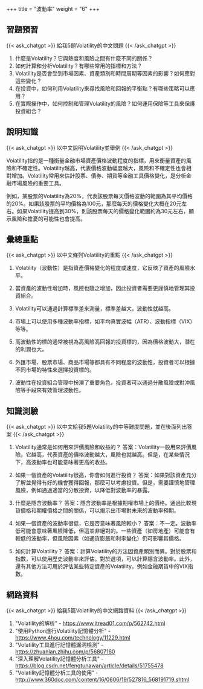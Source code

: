+++
title = "波動率"
weight = "6"
+++
## 習題預習
{{< ask_chatgpt >}}
給我5題Volatility的中文問題
{{< /ask_chatgpt >}}



1. 什麼是Volatility？它與熱度和風險之間有什麼不同的關係？
2. 如何計算和分析Volatility？有哪些常用的指標和方法？
3. Volatility是否會受到市場因素、資產類別和時間周期等因素的影響？如何應對這些變化？
4. 在投資中，如何利用Volatility來尋找風險和回報的平衡點？有哪些策略可以應用？
5. 在實際操作中，如何控制和管理Volatility的風險？如何運用保險等工具來保護投資組合？   

## 說明知識
{{< ask_chatgpt >}}
以中文說明Volatility並舉例
{{< /ask_chatgpt >}}



Volatility指的是一種衡量金融市場資產價格波動程度的指標，用來衡量資產的風險和不確定性。Volatility越高，代表價格波動幅度越大，風險和不確定性也會相對增加。Volatility常用來估計股票、債券、期貨等金融工具價格變化，是分析金融市場風險的重要工具。

例如，某股票的Volatility為20%，代表該股票每天價格波動的範圍為其平均價格的20%。如果該股票的平均價格為100元，那麼每天的價格變化大概在20元左右。如果Volatility提高到30%，則該股票每天的價格變化範圍約為30元左右，顯示風險和擔憂的可能性也會提高。   

## 彙總重點
{{< ask_chatgpt >}}
以中文條列Volatility的重點
{{< /ask_chatgpt >}}



1. Volatility（波動性）是指資產價格變化的程度或速度，它反映了資產的風險水平。

2. 當資產的波動性增加時，風險也隨之增加，因此投資者需要更謹慎地管理其投資組合。

3. Volatility可以通過計算標準差來測量，標準差越大，波動性就越高。

4. 市場上可以使用多種波動率指標，如平均真實波幅（ATR）、波動指標（VIX）等等。

5. 高波動性的標的通常被視為高風險高回報的投資標的，因為價格波動大，潛在的利潤也大。

6. 外匯市場、股票市場、商品市場等都具有不同程度的波動性，投資者可以根據不同市場的特性來選擇投資標的。

7. 波動性在投資組合管理中扮演了重要角色，投資者可以通過分散風險或對沖風險等手段來有效管理波動性。   

## 知識測驗
{{< ask_chatgpt >}}
以中文給我5題Volatility的中等難度問題，並在後面列出答案
{{< /ask_chatgpt >}}



1. Volatility通常是如何用來評價風險和收益的？
答案：Volatility一般用來評價風險。它越高，代表資產的價格波動越大，風險也就越高。但是，在某些情況下，高波動率也可能意味著更高的收益。

2. 如果一個資產的Volatility很高，你會如何進行投資？
答案：如果對該資產充分了解並覺得有好的機會獲得回報，那麼可以考慮投資。但是，需要謹慎地管理風險，例如通過適當的分散投資，以降低對波動率的暴露。

3. 什麼是隱含波動率？
答案：隱含波動率是根據期權市場上的價格。通過比較現貨價格和期權價格之間的關係，可以揭示出市場對未來的波動率預期。

4. 如果一個資產的波動率很低，它是否意味著風險較小？
答案：不一定。波動率低可能會意味著風險降低，但這並非絕對的。一些資產（如房地產）可能會有較低的波動率，但風險因素（如通貨膨脹和利率變化）仍可影響其價格。

5. 如何計算Volatility？
答案：計算Volatility的方法因資產類別而異。對於股票和指數，可以使用歷史波動率來評估。對於選項，可以計算隱含波動率。此外，還有其他方法可用於評估某些特定資產的Volatility，例如金融期貨中的VIX指數。   

## 網路資料
{{< ask_chatgpt >}}
給我5篇Volatility的中文網路資料
{{< /ask_chatgpt >}}



1. "Volatility的解析" - https://www.itread01.com/p/562742.html
2. "使用Python進行Volatility記憶體分析" - https://www.4hou.com/technology/11229.html
3. "Volatility工具進行記憶體漏洞檢測" - https://zhuanlan.zhihu.com/p/56807160
4. "深入理解Volatility記憶體分析工具" - https://blog.csdn.net/fengtunawan/article/details/51755478
5. "Volatility記憶體分析工具的使用" - http://www.360doc.com/content/16/0606/19/527816_568191719.shtml   

